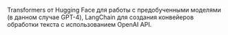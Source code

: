 Transformers от Hugging Face для работы с предобученными моделями (в данном случае GPT-4), LangChain для создания конвейеров обработки текста с использованием OpenAI API.
